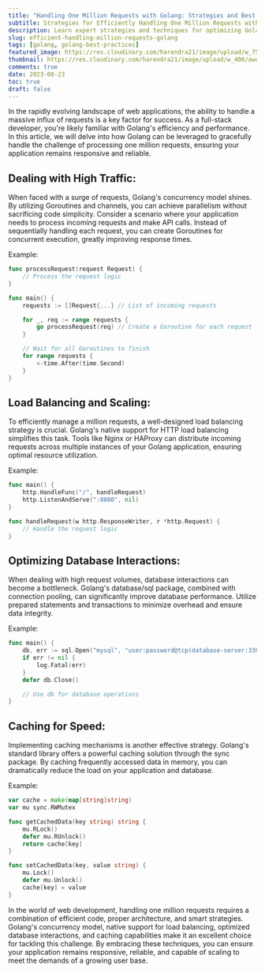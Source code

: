 ```yaml
---
title: "Handling One Million Requests with Golang: Strategies and Best Practices"
subtitle: Strategies for Efficiently Handling One Million Requests with Golang
description: Learn expert strategies and techniques for optimizing Golang-based web applications to gracefully handle a million requests, ensuring responsiveness and reliability even under high traffic.
slug: efficient-handling-million-requests-golang 
tags: [golang, golang-best-practices]
featured_image: https://res.cloudinary.com/harendra21/image/upload/w_750/awesome-blog/awesome-golang/Handling_One_Million_Requests_jebnoq.png
thumbnail: https://res.cloudinary.com/harendra21/image/upload/w_400/awesome-blog/awesome-golang/Handling_One_Million_Requests_jebnoq.png
comments: true
date: 2023-08-23
toc: true
draft: false
---
```


In the rapidly evolving landscape of web applications, the ability to handle a massive influx of requests is a key factor for success. As a full-stack developer, you're likely familiar with Golang's efficiency and performance. In this article, we will delve into how Golang can be leveraged to gracefully handle the challenge of processing one million requests, ensuring your application remains responsive and reliable.

## Dealing with High Traffic:
When faced with a surge of requests, Golang's concurrency model shines. By utilizing Goroutines and channels, you can achieve parallelism without sacrificing code simplicity. Consider a scenario where your application needs to process incoming requests and make API calls. Instead of sequentially handling each request, you can create Goroutines for concurrent execution, greatly improving response times.

Example:
```go
func processRequest(request Request) {
    // Process the request logic
}

func main() {
    requests := []Request{...} // List of incoming requests

    for _, req := range requests {
        go processRequest(req) // Create a Goroutine for each request
    }

    // Wait for all Goroutines to finish
    for range requests {
        <-time.After(time.Second)
    }
}
```

## Load Balancing and Scaling:
To efficiently manage a million requests, a well-designed load balancing strategy is crucial. Golang's native support for HTTP load balancing simplifies this task. Tools like Nginx or HAProxy can distribute incoming requests across multiple instances of your Golang application, ensuring optimal resource utilization.

Example:
```go
func main() {
    http.HandleFunc("/", handleRequest)
    http.ListenAndServe(":8080", nil)
}

func handleRequest(w http.ResponseWriter, r *http.Request) {
    // Handle the request logic
}
```

## Optimizing Database Interactions:
When dealing with high request volumes, database interactions can become a bottleneck. Golang's database/sql package, combined with connection pooling, can significantly improve database performance. Utilize prepared statements and transactions to minimize overhead and ensure data integrity.

Example:
```go
func main() {
    db, err := sql.Open("mysql", "user:password@tcp(database-server:3306)/database")
    if err != nil {
        log.Fatal(err)
    }
    defer db.Close()

    // Use db for database operations
}
```

## Caching for Speed:
Implementing caching mechanisms is another effective strategy. Golang's standard library offers a powerful caching solution through the sync package. By caching frequently accessed data in memory, you can dramatically reduce the load on your application and database.

Example:
```go
var cache = make(map[string]string)
var mu sync.RWMutex

func getCachedData(key string) string {
    mu.RLock()
    defer mu.RUnlock()
    return cache[key]
}

func setCachedData(key, value string) {
    mu.Lock()
    defer mu.Unlock()
    cache[key] = value
}
```

In the world of web development, handling one million requests requires a combination of efficient code, proper architecture, and smart strategies. Golang's concurrency model, native support for load balancing, optimized database interactions, and caching capabilities make it an excellent choice for tackling this challenge. By embracing these techniques, you can ensure your application remains responsive, reliable, and capable of scaling to meet the demands of a growing user base.